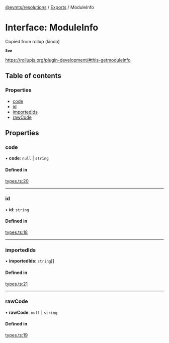 [@evmts/resolutions](../README.md) / [Exports](../modules.md) / ModuleInfo

# Interface: ModuleInfo

Copied from rollup (kinda)

**`See`**

https://rollupjs.org/plugin-development/#this-getmoduleinfo

## Table of contents

### Properties

- [code](ModuleInfo.md#code)
- [id](ModuleInfo.md#id)
- [importedIds](ModuleInfo.md#importedids)
- [rawCode](ModuleInfo.md#rawcode)

## Properties

### code

• **code**: ``null`` \| `string`

#### Defined in

[types.ts:20](https://github.com/evmts/evmts-monorepo/blob/main/resolutions/src/types.ts#L20)

___

### id

• **id**: `string`

#### Defined in

[types.ts:18](https://github.com/evmts/evmts-monorepo/blob/main/resolutions/src/types.ts#L18)

___

### importedIds

• **importedIds**: `string`[]

#### Defined in

[types.ts:21](https://github.com/evmts/evmts-monorepo/blob/main/resolutions/src/types.ts#L21)

___

### rawCode

• **rawCode**: ``null`` \| `string`

#### Defined in

[types.ts:19](https://github.com/evmts/evmts-monorepo/blob/main/resolutions/src/types.ts#L19)
